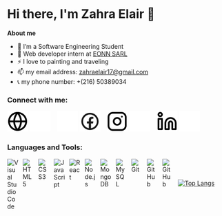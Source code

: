 # Hi there, I'm Zahra Elair 👋

**About me**

-   🌱 I’m a Software Engineering Student
-   💼 Web developer intern at [EONN SARL](https://eonn-consulting.com)
-   ⚡ I love to painting and traveling
-   📫 my email address: zahraelair17@gmail.com
-   📞 my phone number: +(216) 50389034

### Connect with me:

[![website](./img/globe-light.svg)][website-light]
[![website](./img/globe-dark.svg)][website-dark]
&nbsp;&nbsp;
[![website](./img/facebook-light.svg)][facebook-dark]
[![website](./img/facebook-dark.svg)][facebook-light]
&nbsp;&nbsp;
[![website](./img/instagram-light.svg)][instagram-light]
[![website](./img/instagram-dark.svg)][instagram-dark]
&nbsp;&nbsp;
[![website](./img/linkedin-light.svg)][linkedin-light]
[![website](./img/linkedin-dark.svg)][linkedin-dark]
&nbsp;&nbsp;

### Languages and Tools:

<img align="left" alt="Visual Studio Code" width="26px" src="https://cdn.jsdelivr.net/gh/devicons/devicon/icons/vscode/vscode-original.svg" style="padding-right:10px;" />
<img align="left" alt="HTML5" width="26px" src="https://cdn.jsdelivr.net/gh/devicons/devicon/icons/html5/html5-original.svg" style="padding-right:10px;" />
<img align="left" alt="CSS3" width="26px" src="https://cdn.jsdelivr.net/gh/devicons/devicon/icons/css3/css3-original.svg" style="padding-right:10px;" />
<img align="left" alt="JavaScript" width="26px" src="https://cdn.jsdelivr.net/gh/devicons/devicon/icons/javascript/javascript-original.svg" style="padding-right:10px;" />
<img align="left" alt="React" width="26px" src="https://cdn.jsdelivr.net/gh/devicons/devicon/icons/react/react-original.svg" style="padding-right:10px;" />
<img align="left" alt="Node.js" width="26px" src="https://cdn.jsdelivr.net/gh/devicons/devicon/icons/nodejs/nodejs-original.svg" style="padding-right:10px;" />
<img align="left" alt="MongoDB" width="26px" src="https://cdn.jsdelivr.net/gh/devicons/devicon/icons/mongodb/mongodb-original.svg" style="padding-right:10px;" />
<img align="left" alt="MySQL" width="26px" src="https://cdn.jsdelivr.net/gh/devicons/devicon/icons/mysql/mysql-original.svg" style="padding-right:10px;" />
<img align="left" alt="Git" width="26px" src="https://cdn.jsdelivr.net/gh/devicons/devicon/icons/git/git-original.svg" style="padding-right:10px;"/>
<img align="left" alt="GitHub" width="26px" src="https://user-images.githubusercontent.com/3369400/139447912-e0f43f33-6d9f-45f8-be46-2df5bbc91289.png#gh-dark-mode-only" style="padding-right:10px;" />
<img align="left" alt="GitHub" width="26px" src="https://user-images.githubusercontent.com/3369400/139448065-39a229ba-4b06-434b-bc67-616e2ed80c8f.png#gh-light-mode-only" style="padding-right:10px;" />

<br />
<br />

[![Top Langs](https://github-readme-stats.vercel.app/api/top-langs/?username=Zahra-Elair)](https://github.com/anuraghazra/github-readme-stats)

[website-light]: #gh-light-mode-only
[website-dark]: #gh-dark-mode-only
[instagram-light]: https://www.instagram.com/zahra_elair/#gh-light-mode-only
[instagram-dark]: https://www.instagram.com/zahra_elair/#gh-dark-mode-only
[linkedin-light]: https://www.linkedin.com/in/zahra-elair/#gh-light-mode-only
[linkedin-dark]: https://www.linkedin.com/in/zahra-elair/#gh-dark-mode-only
[facebook-light]: https://www.facebook.com/profile.php?id=100071281239220#gh-light-mode-only
[facebook-dark]: https://www.facebook.com/profile.php?id=100071281239220#gh-dark-mode-only
